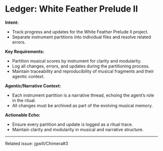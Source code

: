 # Ledger: White Feather Prelude II

**Intent:**
- Track progress and updates for the White Feather Prelude II project.
- Separate instrument partitions into individual files and resolve related errors.

**Key Requirements:**
- Partition musical scores by instrument for clarity and modularity.
- Log all changes, errors, and updates during the partitioning process.
- Maintain traceability and reproducibility of musical fragments and their agentic context.

**Agentic/Narrative Context:**
- Each instrument partition is a narrative thread, echoing the agent’s role in the ritual.
- All changes must be archived as part of the evolving musical memory.

**Actionable Echo:**
- Ensure every partition and update is logged as a ritual trace.
- Maintain clarity and modularity in musical and narrative structure.

---

Related issue: jgwill/Chimera#3

